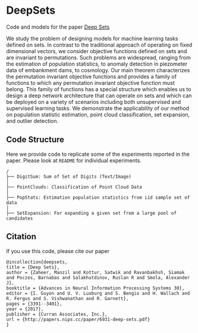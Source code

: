 # DeepSets

Code and models for the paper [Deep Sets](https://papers.nips.cc/paper/6931-deep-sets)

We study the problem of designing models for machine learning tasks defined on sets. In contrast to the traditional approach of operating on fixed dimensional vectors, we consider objective functions defined on sets and are invariant to permutations. Such problems are widespread, ranging from the estimation of population statistics, to anomaly detection in piezometer data of embankment dams, to cosmology. Our main theorem characterizes the permutation invariant objective functions and provides a family of functions to which any permutation invariant objective function must belong. This family of functions has a special structure which enables us to design a deep network architecture that can operate on sets and which can be deployed on a variety of scenarios including both unsupervised and supervised learning tasks. We demonstrate the applicability of our method on population statistic estimation, point cloud classification, set expansion, and outlier detection.

## Code Structure

Here we provide code to replicate some of the experiments reported in the paper. Please look at `README` for individual experiments.

```
/
├── DigitSum: Sum of Set of Digits (Text/Image)
│   
├── PointClouds: Classification of Point Cloud Data
│   
├── PopStats: Estimation population statistics from iid sample set of data
│   
├── SetExpansion: For expanding a given set from a large pool of candidates
```

## Citation
If you use this code, please cite our paper
```
@incollection{deepsets,
title = {Deep Sets},
author = {Zaheer, Manzil and Kottur, Satwik and Ravanbakhsh, Siamak and Poczos, Barnabas and Salakhutdinov, Ruslan R and Smola, Alexander J},
booktitle = {Advances in Neural Information Processing Systems 30},
editor = {I. Guyon and U. V. Luxburg and S. Bengio and H. Wallach and R. Fergus and S. Vishwanathan and R. Garnett},
pages = {3391--3401},
year = {2017},
publisher = {Curran Associates, Inc.},
url = {http://papers.nips.cc/paper/6931-deep-sets.pdf}
}
```
